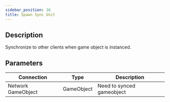 ```yaml
---
sidebar_position: 16
title: Spawn Sync Unit
---
```


## Description

Synchronize to other clients when game object is instanced.

## Parameters

| Connection         | Type       | Description               |
| ------------------ | ---------- | ------------------------- |
| Network GameObject | GameObject | Need to synced gameobject |
